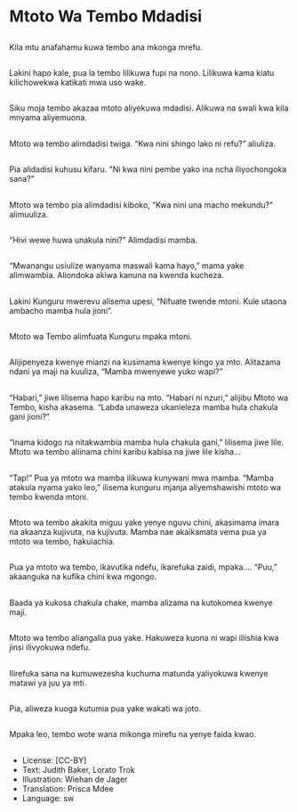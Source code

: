 # Mtoto Wa Tembo Mdadisi

##
Kila mtu anafahamu
kuwa tembo ana
mkonga mrefu.

##
Lakini hapo kale, pua la
tembo lilikuwa fupi na
nono.
Lilikuwa kama kiatu
kilichowekwa katikati
mwa uso wake.

##
Siku moja tembo
akazaa mtoto aliyekuwa
mdadisi.
Alikuwa na swali kwa
kila mnyama
aliyemuona.

##
Mtoto wa tembo
alimdadisi twiga.
“Kwa nini shingo
lako ni refu?” aliuliza.

##
Pia alidadisi kuhusu
kifaru.
"Ni kwa nini pembe
yako ina ncha
iliyochongoka sana?"

##
Mtoto wa tembo pia
alimdadisi kiboko, “Kwa
nini una macho
mekundu?" alimuuliza.

##
“Hivi wewe huwa
unakula nini?”
Alimdadisi mamba.

##
“Mwanangu usiulize
wanyama maswali
kama hayo,” mama
yake alimwambia.
Aliondoka akiwa kanuna
na kwenda kucheza.

##
Lakini Kunguru
mwerevu alisema upesi,
“Nifuate twende mtoni.
Kule utaona ambacho
mamba hula jioni”.

##
Mtoto wa Tembo
alimfuata Kunguru
mpaka mtoni.

##
Alijipenyeza kwenye
mianzi na kusimama
kwenye kingo ya mto.
Alitazama ndani ya maji
na kuuliza, “Mamba
mwenyewe yuko wapi?”

##
“Habari,” jiwe lilisema
hapo karibu na mto.
“Habari ni nzuri,” alijibu
Mtoto wa Tembo, kisha
akasema. “Labda
unaweza ukanieleza
mamba hula chakula
gani jioni?”

##

##
“Inama kidogo na
nitakwambia mamba
hula chakula gani,”
lilisema jiwe lile.
Mtoto wa tembo
aliinama chini karibu
kabisa na jiwe lile
kisha...

##
“Tap!” Pua ya mtoto wa
mamba ilikuwa
kunywani mwa mamba.
“Mamba atakula nyama
yako leo,” ilisema
kunguru mjanja
aliyemshawishi mtoto
wa tembo kwenda
mtoni.

##
Mtoto wa tembo akakita
miguu yake yenye
nguvu chini,
akasimama imara na
akaanza kujivuta, na
kujivuta.
Mamba nae akaikamata
vema pua ya mtoto wa
tembo, hakuiachia.

##
Pua ya mtoto wa
tembo, ikavutika ndefu,
ikarefuka zaidi,
mpaka....
“Puu,” akaanguka na
kufika chini kwa
mgongo.

##
Baada ya kukosa
chakula chake, mamba
alizama na kutokomea
kwenye maji.

##
Mtoto wa tembo
aliangalia pua yake.
Hakuweza kuona ni
wapi iliishia kwa jinsi
ilivyokuwa ndefu.

##
Ilirefuka sana na
kumuwezesha kuchuma
matunda yaliyokuwa
kwenye matawi ya juu
ya mti.

##
Pia, aliweza kuoga
kutumia pua yake
wakati wa joto.

##
Mpaka leo, tembo wote
wana mikonga mirefu
na yenye faida kwao.

##
* License: [CC-BY]
* Text: Judith Baker, Lorato Trok
* Illustration: Wiehan de Jager
* Translation: Prisca Mdee
* Language: sw
